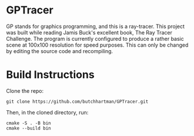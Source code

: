 # GPTracer
GP stands for graphics programming, and this is a ray-tracer. This project was built while reading Jamis Buck's excellent book, The Ray Tracer Challenge.
The program is currently configured to produce a rather basic scene at 100x100 resolution for speed purposes. This can only be changed by editing the source code and recompiling.
# Build Instructions
Clone the repo:
```
git clone https://github.com/butchhartman/GPTracer.git
```
Then, in the cloned directory, run:
```
cmake -S . -B bin
cmake --build bin
```


